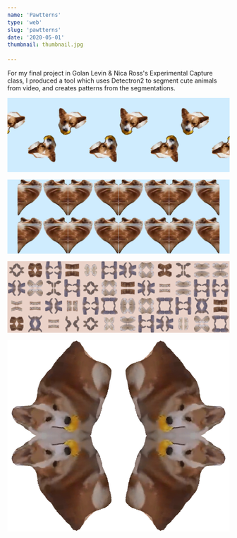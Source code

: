 ```yaml
---
name: 'Pawtterns'
type: 'web'
slug: 'pawtterns'
date: '2020-05-01'
thumbnail: thumbnail.jpg

---
```


For my final project in Golan Levin & Nica Ross's Experimental Capture class, I produced a tool which uses Detectron2 to segment cute animals from video, and creates patterns from the segmentations.

![Dog head pattern](doghead.jpg)

![Dog heart pattern](dogheart.jpg)

![Cat pattern](catpattern.jpg)

![Single tile](tile.jpg)